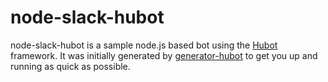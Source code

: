 # node-slack-hubot

node-slack-hubot is a sample node.js based bot using the [Hubot][hubot] framework. It was
initially generated by [generator-hubot][generator-hubot] to get you up and
running as quick as possible.

[hubot]: http://hubot.github.com
[generator-hubot]: https://github.com/github/generator-hubot

